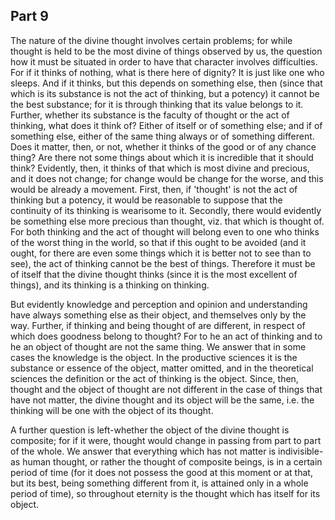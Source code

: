 ## Part 9

The nature of the divine thought involves certain problems; for while thought is held to be the most divine of things observed by us, the question how it must be situated in order to have that character involves difficulties.
For if it thinks of nothing, what is there here of dignity?
It is just like one who sleeps.
And if it thinks, but this depends on something else, then (since that which is its substance is not the act of thinking, but a potency) it cannot be the best substance; for it is through thinking that its value belongs to it.
Further, whether its substance is the faculty of thought or the act of thinking, what does it think of?
Either of itself or of something else; and if of something else, either of the same thing always or of something different.
Does it matter, then, or not, whether it thinks of the good or of any chance thing?
Are there not some things about which it is incredible that it should think?
Evidently, then, it thinks of that which is most divine and precious, and it does not change; for change would be change for the worse, and this would be already a movement.
First, then, if 'thought' is not the act of thinking but a potency, it would be reasonable to suppose that the continuity of its thinking is wearisome to it.
Secondly, there would evidently be something else more precious than thought, viz.
that which is thought of.
For both thinking and the act of thought will belong even to one who thinks of the worst thing in the world, so that if this ought to be avoided (and it ought, for there are even some things which it is better not to see than to see), the act of thinking cannot be the best of things.
Therefore it must be of itself that the divine thought thinks (since it is the most excellent of things), and its thinking is a thinking on thinking.

But evidently knowledge and perception and opinion and understanding have always something else as their object, and themselves only by the way.
Further, if thinking and being thought of are different, in respect of which does goodness belong to thought?
For to he an act of thinking and to he an object of thought are not the same thing.
We answer that in some cases the knowledge is the object.
In the productive sciences it is the substance or essence of the object, matter omitted, and in the theoretical sciences the definition or the act of thinking is the object.
Since, then, thought and the object of thought are not different in the case of things that have not matter, the divine thought and its object will be the same, i.e.
the thinking will be one with the object of its thought.

A further question is left-whether the object of the divine thought is composite; for if it were, thought would change in passing from part to part of the whole.
We answer that everything which has not matter is indivisible-as human thought, or rather the thought of composite beings, is in a certain period of time (for it does not possess the good at this moment or at that, but its best, being something different from it, is attained only in a whole period of time), so throughout eternity is the thought which has itself for its object.

